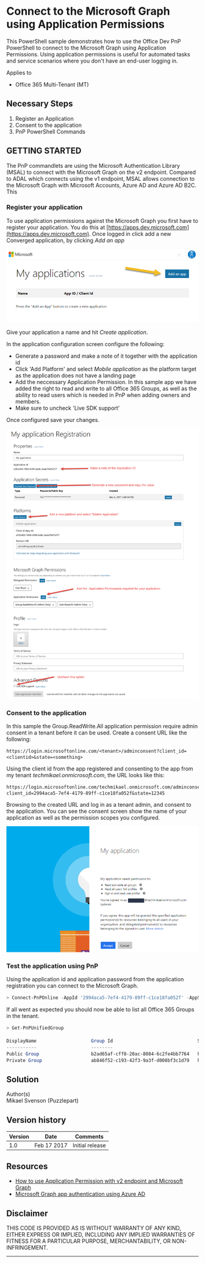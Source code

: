 # Connect to the Microsoft Graph using Application Permissions

This PowerShell sample demonstrates how to use the Office Dev PnP PowerShell to connect to the Microsoft Graph
using Application Permissions. Using application permissions is useful for automated tasks
and service scenarios where you don't have an end-user logging in.

Applies to


- Office 365 Multi-Tenant (MT)

## Necessary Steps ##
1. Register an Application
2. Consent to the application
3. PnP PowerShell Commands

## GETTING STARTED ##
The PnP commandlets are using the Microsoft Authentication Library (MSAL) to connect with the Microsoft Graph on the v2 endpoint. Compared to ADAL
which connects using the v1 endpoint, MSAL allows connection to the Microsoft Graph with Microsoft Accounts, Azure AD and Azure AD B2C. This

### Register your application
To use application permissions against the Microsoft Graph you first have to register your application.
You do this at [https://apps.dev.microsoft.com](https://apps.dev.microsoft.com). Once logged in click
add a new Converged application, by clicking *Add an app*

![alt text][Screen1]

Give your application a name and hit *Create application*.

In the application configuration screen configure the following:
* Generate a password and make a note of it together with the application id
* Click 'Add Platform' and select *Mobile application* as the platform target as the application does not have a landing page
* Add the neccessary Application Permission. In this sample app we have added the right to read and write to all Office 365 Groups, as well as the ability to read users which is needed in PnP when adding owners and members.
* Make sure to uncheck 'Live SDK support'

Once configured save your changes.

![alt text][Screen2]

[Screen1]: CreateApp-1.png "Add an app"
[Screen2]: CreateApp-2.png "Configure app"

### Consent to the application

In this sample the Group.ReadWrite.All application permission require admin consent in a tenant
before it can be used. Create a consent URL like the following:

```
https://login.microsoftonline.com/<tenant>/adminconsent?client_id=<clientid>&state=<something>
```

Using the client id from the app registered and consenting to the app from my tenant *techmikael.onmicrosoft.com*,
the URL looks like this:

```
https://login.microsoftonline.com/techmikael.onmicrosoft.com/adminconsent?client_id=2994aca5-7ef4-4179-89ff-c1ce18fa052f&state=12345
```

Browsing to the created URL and log in as a tenant admin, and consent to the application. You
can see the consent screen show the name of your application as well as the permission scopes
you configured.

![alt text][Consent]

[Consent]: Consent.png "Consent application in tenant"

### Test the application using PnP
Using the application id and application password from the application registration you can
connect to the Microsoft Graph.

```PowerShell
> Connect-PnPOnline -AppId '2994aca5-7ef4-4179-89ff-c1ce18fa052f' -AppSecret 'NvgASDFS4564fas' -AADDomain 'techmikael.onmicrosoft.com'
```

If all went as expected you should now be able to list all Office 365 Groups in the tenant.

```PowerShell
> Get-PnPUnifiedGroup

DisplayName                    Group Id                               Site URL
-----------                    --------                               --------
Public Group                   b2ad65af-cff8-20ac-8084-6c2fe4bb7764   https://techmikael.sharepoint.com/s...
Private Group                  ab846f52-c193-42f3-9a3f-d008bf3c1d79   https://techmikael.sharepoint.com/s...
```


## Solution ##
Author(s)</br>
Mikael Svenson (Puzzlepart)

## Version history ##
Version  | Date | Comments
---------| -----| --------
1.0  | Feb 17 2017 | Initial release

## Resources ##
* [How to use Application Permission with v2 endpoint and Microsoft Graph][1]
* [Microsoft Graph app authentication using Azure AD][2]

[1]: https://blogs.msdn.microsoft.com/tsmatsuz/2016/10/07/application-permission-with-v2-endpoint-and-microsoft-graph/
[2]: https://graph.microsoft.io/en-us/docs/authorization/app_authorization

## **Disclaimer** 
THIS CODE IS PROVIDED AS IS WITHOUT WARRANTY OF ANY KIND, EITHER EXPRESS OR IMPLIED, INCLUDING ANY IMPLIED WARRANTIES OF FITNESS FOR A PARTICULAR PURPOSE, MERCHANTABILITY, OR NON-INFRINGEMENT.
________________________________________

